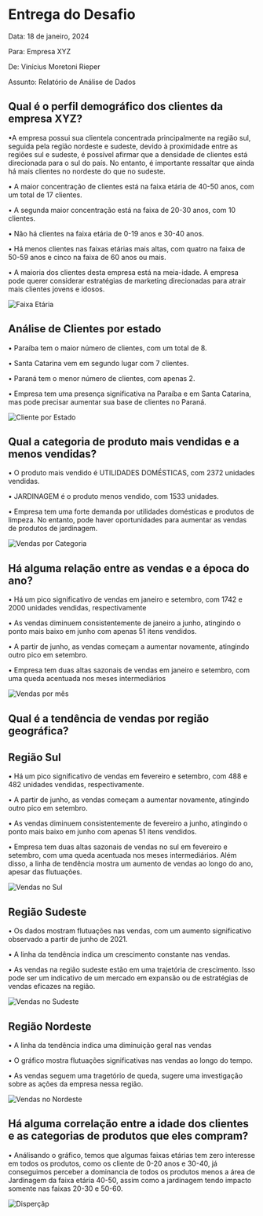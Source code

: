 # Entrega do Desafio

Data: 18 de janeiro, 2024

Para: Empresa XYZ

De: Vinícius Moretoni Rieper

Assunto: Relatório de Análise de Dados

## Qual é o perfil demográfico dos clientes da empresa XYZ?

•A empresa possui sua clientela concentrada principalmente na região sul, seguida pela região nordeste e sudeste, devido à proximidade entre as regiões sul e sudeste, é possível afirmar que a densidade de clientes está direcionada para o sul do país. No entanto, é importante ressaltar que ainda há mais clientes no nordeste do que no sudeste.

• A maior concentração de clientes está na faixa etária de 40-50 anos, com um total de 17 clientes.

• A segunda maior concentração está na faixa de 20-30 anos, com 10 clientes.

• Não há clientes na faixa etária de 0-19 anos e 30-40 anos.

• Há menos clientes nas faixas etárias mais altas, com quatro na faixa de 50-59 anos e cinco na faixa de 60 anos ou mais.

• A maioria dos clientes desta empresa está na meia-idade. A empresa pode querer considerar estratégias de marketing direcionadas para atrair mais clientes jovens e idosos.

![Faixa Etária](https://github.com/vRieper/desafio-data-analytics/blob/main/Faixa%20etaria.png?raw=true)

## Análise de Clientes por estado

• Paraíba tem o maior número de clientes, com um total de 8.

• Santa Catarina vem em segundo lugar com 7 clientes.

• Paraná tem o menor número de clientes, com apenas 2.

• Empresa tem uma presença significativa na Paraíba e em Santa Catarina, mas pode precisar aumentar sua base de clientes no Paraná.

![Cliente por Estado](https://github.com/vRieper/desafio-data-analytics/blob/main/Clientes%20estado.png?raw=true)

## Qual a categoria de produto mais vendidas e a menos vendidas?

• O produto mais vendido é UTILIDADES DOMÉSTICAS, com 2372 unidades vendidas.

• JARDINAGEM é o produto menos vendido, com 1533 unidades.

• Empresa tem uma forte demanda por utilidades domésticas e produtos de limpeza. No entanto, pode haver oportunidades para aumentar as vendas de produtos de jardinagem. 

![Vendas por Categoria](https://github.com/vRieper/desafio-data-analytics/blob/main/Quantidade%20vendida%20por%20produto.png?raw=true)

## Há alguma relação entre as vendas e a época do ano?

• Há um pico significativo de vendas em janeiro e setembro, com 1742 e 2000 unidades vendidas, respectivamente

• As vendas diminuem consistentemente de janeiro a junho, atingindo o ponto mais baixo em junho com apenas 51 itens vendidos.

• A partir de junho, as vendas começam a aumentar novamente, atingindo outro pico em setembro.

• Empresa tem duas altas sazonais de vendas em janeiro e setembro, com uma queda acentuada nos meses intermediários

![Vendas por mês](https://github.com/vRieper/desafio-data-analytics/blob/main/Vendas%20por%20mes.png?raw=true)

## Qual é a tendência de vendas por região geográfica?

## Região Sul

• Há um pico significativo de vendas em fevereiro e setembro, com 488 e 482 unidades vendidas, respectivamente.

• A partir de junho, as vendas começam a aumentar novamente, atingindo outro pico em setembro.

• As vendas diminuem consistentemente de fevereiro a junho, atingindo o ponto mais baixo em junho com apenas 51 itens vendidos.

• Empresa tem duas altas sazonais de vendas no sul em fevereiro e setembro, com uma queda acentuada nos meses intermediários. Além disso, a linha de tendência mostra um aumento de vendas ao longo do ano, apesar das flutuações.

![Vendas no Sul](https://github.com/vRieper/desafio-data-analytics/blob/main/vendas%20no%20sul.png?raw=true)

## Região Sudeste

• Os dados mostram flutuações nas vendas, com um aumento significativo observado a partir de junho de 2021.

• A linha da tendência indica um crescimento constante nas vendas.

• As vendas na região sudeste estão em uma trajetória de crescimento. Isso pode ser um indicativo de um mercado em expansão ou de estratégias de vendas eficazes na região. 

![Vendas no Sudeste](https://github.com/vRieper/desafio-data-analytics/blob/main/vendas%20no%20sudeste.png?raw=true)

## Região Nordeste

• A linha da tendência indica uma diminuição geral nas vendas

• O gráfico mostra flutuações significativas nas vendas ao longo do tempo.

• As vendas seguem uma tragetório de queda, sugere uma investigação sobre as ações da empresa nessa região.

![Vendas no Nordeste](https://github.com/vRieper/desafio-data-analytics/blob/main/vendas%20nordeste.png?raw=true)

## Há alguma correlação entre a idade dos clientes e as categorias de produtos que eles compram?

• Análisando o gráfico, temos que algumas faixas etárias tem zero interesse em todos os produtos, como os cliente de 0-20 anos e 30-40, já conseguimos perceber a dominancia de todos os produtos menos a área de Jardinagem da faixa etária 40-50, assim como a jardinagem tendo impacto somente nas faixas 20-30 e 50-60.

![Disperçãp](https://github.com/vRieper/desafio-data-analytics/blob/main/Disper%C3%A7%C3%A3o%20.png?raw=true)

